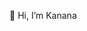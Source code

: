 👋 Hi, I’m Kanana




<!---
kgmuchiri/kgmuchiri is a ✨ special ✨ repository because its `README.md` (this file) appears on your GitHub profile.
You can click the Preview link to take a look at your changes.
--->
